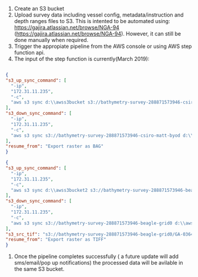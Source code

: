 1. Create an S3 bucket
2. Upload survey data including vessel config, metadata/instruction and depth ranges files to S3. This is intented to be automated using: https://gajira.atlassian.net/browse/NGA-94 (https://gajira.atlassian.net/browse/NGA-94). However, it can still be done manually when required.
1. Trigger the appropiate pipeline from the AWS console or using AWS step function api.
1. The input of the step function is currently(March 2019):
  ```json
  
{
  "s3_up_sync_command": [
    "-ip",
    "172.31.11.235",
    "-c",
    "aws s3 sync d:\\awss3bucket s3://bathymetry-survey-288871573946-csiro-matt-byod --acl public-read"
  ],
  "s3_down_sync_command": [
    "-ip",
    "172.31.11.235",
    "-c",
    "aws s3 sync s3://bathymetry-survey-288871573946-csiro-matt-byod d:\\awss3bucket"
  ],
  "resume_from": "Export raster as BAG"
}

{
  "s3_up_sync_command": [
    "-ip",
    "172.31.11.235",
    "-c",
    "aws s3 sync d:\\awss3bucket2 s3://bathymetry-survey-288871573946-beagle-grid0 --acl public-read"
  ],
  "s3_down_sync_command": [
    "-ip",
    "172.31.11.235",
    "-c",
    "aws s3 sync s3://bathymetry-survey-288871573946-beagle-grid0 d:\\awss3bucket2"
  ],
  "s3_src_tif": "s3://bathymetry-survey-288871573946-beagle-grid0/GA-0364_BlueFin_MB/BlueFin_2018-172_1m.tif",
  "resume_from": "Export raster as TIFF"
}
```
1. Once the pipeline completes successfully ( a future update will add sms/email/pop up notifications) the processed data will be avilable in the same S3 bucket.
